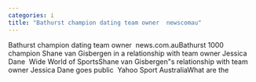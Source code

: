 ```yaml
---
categories: i
title: "Bathurst champion dating team owner  newscomau"
---
```

Bathurst champion dating team owner&nbsp;&nbsp;news.com.auBathurst 1000 champion Shane van Gisbergen in a relationship with team owner Jessica Dane&nbsp;&nbsp;Wide World of SportsShane van Gisbergen"s relationship with team owner Jessica Dane goes public&nbsp;&nbsp;Yahoo Sport AustraliaWhat are the 